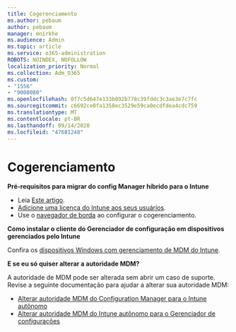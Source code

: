 ```yaml
---
title: Cogerenciamento
ms.author: pebaum
author: pebaum
manager: mnirkhe
ms.audience: Admin
ms.topic: article
ms.service: o365-administration
ROBOTS: NOINDEX, NOFOLLOW
localization_priority: Normal
ms.collection: Adm_O365
ms.custom:
- "1556"
- "9000080"
ms.openlocfilehash: 0f7c5d647e133b092b778c39fddc3c3ae3e7c7fc
ms.sourcegitcommit: c6692ce0fa1358ec3529e59ca0ecdfdea4cdc759
ms.translationtype: MT
ms.contentlocale: pt-BR
ms.lasthandoff: 09/14/2020
ms.locfileid: "47681248"
---
```

# <a name="co-management"></a>Cogerenciamento

**Pré-requisitos para migrar do config Manager híbrido para o Intune**

- Leia [Este artigo](https://docs.microsoft.com/configmgr/mdm/deploy-use/migrate-hybridmdm-to-intunesa).
- [Adicione uma licença do Intune aos seus usuários](https://docs.microsoft.com/intune/licenses-assign).
- Use o [navegador de borda](https://www.microsoft.com/windows/microsoft-edge) ao configurar o cogerenciamento.

**Como instalar o cliente do Gerenciador de configuração em dispositivos gerenciados pelo Intune**

Confira os [dispositivos Windows com gerenciamento de MDM do Intune](https://docs.microsoft.com/configmgr/core/clients/deploy/deploy-clients-to-windows-computers#bkmk_mdm).

**E se eu só quiser alterar a autoridade MDM?**

A autoridade de MDM pode ser alterada sem abrir um caso de suporte. Revise a seguinte documentação para ajudar a alterar sua autoridade MDM:

- [Alterar autoridade MDM do Configuration Manager para o Intune autônomo](https://docs.microsoft.com/configmgr/mdm/deploy-use/migrate-change-mdm-authority)
- [Alterar autoridade MDM do Intune autônomo para o Gerenciador de configurações](https://docs.microsoft.com/configmgr/mdm/deploy-use/change-mdm-authority)
